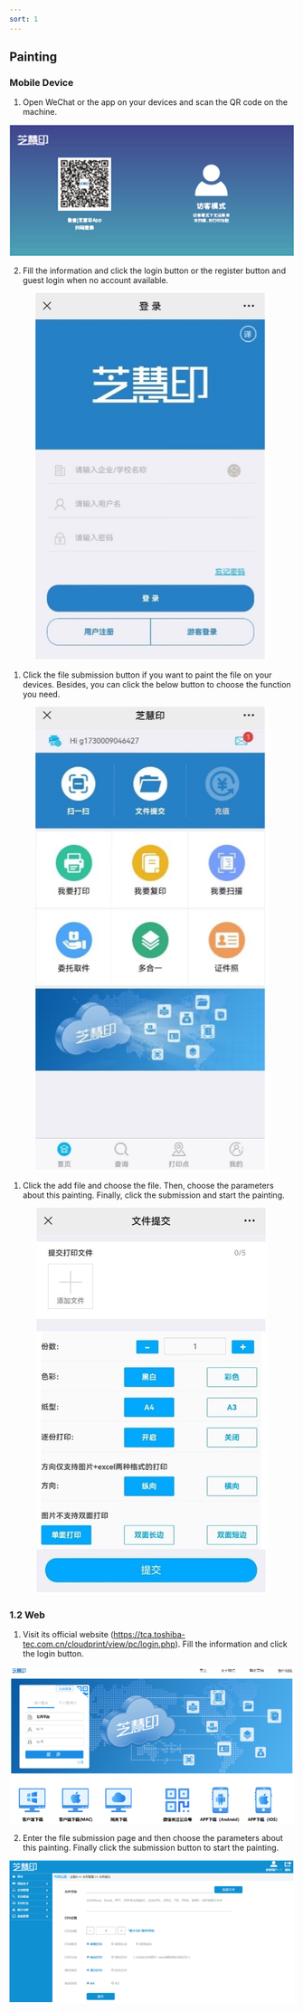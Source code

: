 ```yaml
---
sort: 1
---
```

## **Painting**

### **Mobile Device**

1. Open WeChat or the app on your devices and scan the QR code on the machine.
<div align=center><img src="https://github.com/LttGenius/seuwx-print.github.io/blob/main/images/mobile_device_0.png?raw=true"></div>

2. Fill the information and click the login button or the register button and guest login when no account available.
<div align=center><img src="https://github.com/LttGenius/seuwx-print.github.io/blob/main/images/mobile_device_1.jpg?raw=true"></div>

1. Click the file submission button if you want to paint the file on your devices. Besides, you can click the below button to choose the function you need.
<div align=center><img src="https://github.com/LttGenius/seuwx-print.github.io/blob/main/images/mobile_device_2.jpg?raw=true"></div>

1. Click the add file and choose the file. Then, choose the parameters about this painting. Finally, click the submission and start the painting.
<div align=center><img src="https://github.com/LttGenius/seuwx-print.github.io/blob/main/images/mobile_device_3.jpg?raw=true"></div>

### **1.2** **Web**
1. Visit its official website (https://tca.toshiba-tec.com.cn/cloudprint/view/pc/login.php). Fill the information and click the login button.
<div align=center><img src="https://github.com/LttGenius/seuwx-print.github.io/blob/main/images/mobile_device_4.png?raw=true"></div>
   
2. Enter the file submission page and then choose the parameters about this painting. Finally click the submission button to start the painting.
<div align=center><img src="https://github.com/LttGenius/seuwx-print.github.io/blob/main/images/mobile_device_5.png?raw=true"></div>